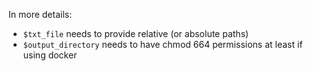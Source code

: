 In more details: 
- `$txt_file` needs to provide relative (or absolute paths) 
- `$output_directory` needs to have chmod 664 permissions at least if using docker 
